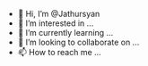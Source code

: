 - 👋 Hi, I’m @Jathursyan
- 👀 I’m interested in ...
- 🌱 I’m currently learning ...
- 💞️ I’m looking to collaborate on ...
- 📫 How to reach me ...

<!---
Jathursyan/Jathursyan is a ✨ special ✨ repository because its `README.md` (this file) appears on your GitHub profile.
You can click the Preview link to take a look at your changes.
--->
